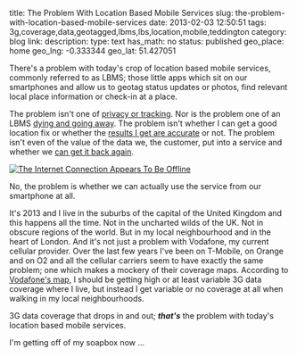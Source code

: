 title: The Problem With Location Based Mobile Services
slug: the-problem-with-location-based-mobile-services
date: 2013-02-03 12:50:51
tags: 3g,coverage,data,geotagged,lbms,lbs,location,mobile,teddington
category: blog
link: 
description: 
type: text
has_math: no
status: published
geo_place: home
geo_lng: -0.333344
geo_lat: 51.427051

There's a problem with today's crop of location based mobile services, commonly referred to as LBMS; those little apps which sit on our smartphones and allow us to geotag status updates or photos, find relevant local place information or check-in at a place.

The problem isn't one of [privacy or tracking](/2011/04/21/ios-location-tracking-gross-invasion-of-privacy-or-media-sensationalism/ "/2011/04/21/ios-location-tracking-gross-invasion-of-privacy-or-media-sensationalism/"). Nor is the problem one of an LBMS [dying and going away](/2012/03/12/check-in-get-acquired-check-out-farewell-gowalla/ "/2012/03/12/check-in-get-acquired-check-out-farewell-gowalla/"). The problem isn't whether I can get a good location fix or whether the [results I get are accurate](/2012/11/06/when-geolocation-doesnt-locate/ "/2012/11/06/when-geolocation-doesnt-locate/") or not. The problem isn't even of the value of the data we, the customer, put into a service and whether we [can get it back again](/2012/11/03/of-digital-stuff-and-making-your-personal-interweb-history/ "/2012/11/03/of-digital-stuff-and-making-your-personal-interweb-history/").

<!-- TEASER_END -->

[![The Internet Connection Appears To Be Offline](/wp-content/uploads/2013/02/IMG_0890.png)](/wp-content/uploads/2013/02/IMG_0890.png "/wp-content/uploads/2013/02/IMG_0890.png")

No, the problem is whether we can actually use the service from our smartphone at all.

It's 2013 and I live in the suburbs of the capital of the United Kingdom and this happens all the time. Not in the uncharted wilds of the UK. Not in obscure regions of the world. But in my local neighbourhood and in the heart of London. And it's not just a problem with Vodafone, my current cellular provider. Over the last few years I've been on T-Mobile, on Orange and on O2 and all the cellular carriers seem to have exactly the same problem; one which makes a mockery of their coverage maps. According to [Vodafone's map](http://www.vodafone.co.uk/our-network-and-coverage/uk-coverage-map/index.htm "http://www.vodafone.co.uk/our-network-and-coverage/uk-coverage-map/index.htm"), I should be getting high or at least variable 3G data coverage where I live, but instead I get variable or no coverage at all when walking in my local neighbourhoods.

3G data coverage that drops in and out; ***that's*** the problem with today's location based mobile services.

I'm getting off of my soapbox now ...






